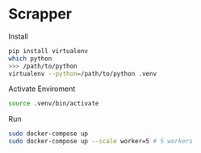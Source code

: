 
# Scrapper


Install
```sh
pip install virtualenv
which python
>>> /path/to/python
virtualenv --python=/path/to/python .venv
```

Activate Enviroment
```sh
source .venv/bin/activate
```


Run
```sh
sudo docker-compose up
sudo docker-compose up --scale worker=5 # 5 workers
```